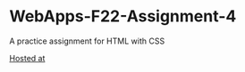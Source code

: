 # WebApps-F22-Assignment-4
A practice assignment for HTML with CSS

[Hosted at](https://44-563-web-apps-f22.github.io/44563-webapps-assignment-4-KarthikMunnur/)

